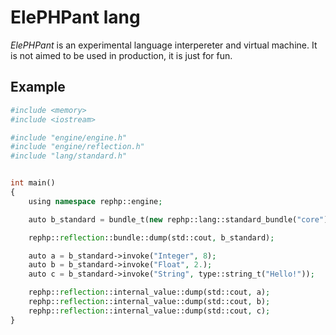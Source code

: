 # ElePHPant lang

*ElePHPant* is an experimental language interpereter and virtual machine.
It is not aimed to be used in production, it is just for fun.

## Example

```php
#include <memory>
#include <iostream>

#include "engine/engine.h"
#include "engine/reflection.h"
#include "lang/standard.h"


int main()
{
    using namespace rephp::engine;

    auto b_standard = bundle_t(new rephp::lang::standard_bundle("core"));

    rephp::reflection::bundle::dump(std::cout, b_standard);

    auto a = b_standard->invoke("Integer", 8);
    auto b = b_standard->invoke("Float", 2.);
    auto c = b_standard->invoke("String", type::string_t("Hello!"));

    rephp::reflection::internal_value::dump(std::cout, a);
    rephp::reflection::internal_value::dump(std::cout, b);
    rephp::reflection::internal_value::dump(std::cout, c);
}
```